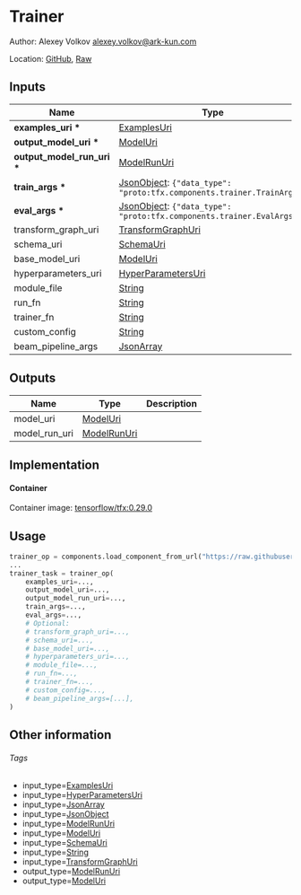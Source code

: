 <!-- BEGIN_GENERATED_CONTENT -->
# Trainer

Author: Alexey Volkov <alexey.volkov@ark-kun.com>

Location: [GitHub](https://github.com/Ark-kun/pipeline_components/blob/master/components/deprecated/tfx/Trainer/with_URI_IO/component.yaml), [Raw](https://raw.githubusercontent.com/Ark-kun/pipeline_components/master/components/deprecated/tfx/Trainer/with_URI_IO/component.yaml)

## Inputs

|Name|Type|Default|Description|
|-|-|-|-|
|**examples_uri** **\***|[ExamplesUri]|||
|**output_model_uri** **\***|[ModelUri]|||
|**output_model_run_uri** **\***|[ModelRunUri]|||
|**train_args** **\***|[JsonObject]: `{"data_type": "proto:tfx.components.trainer.TrainArgs"}`|||
|**eval_args** **\***|[JsonObject]: `{"data_type": "proto:tfx.components.trainer.EvalArgs"}`|||
|transform_graph_uri|[TransformGraphUri]|||
|schema_uri|[SchemaUri]|||
|base_model_uri|[ModelUri]|||
|hyperparameters_uri|[HyperParametersUri]|||
|module_file|[String]|||
|run_fn|[String]|||
|trainer_fn|[String]|||
|custom_config|[String]|||
|beam_pipeline_args|[JsonArray]|||

## Outputs

|Name|Type|Description|
|-|-|-|
|model_uri|[ModelUri]||
|model_run_uri|[ModelRunUri]||

## Implementation

#### Container

Container image: [tensorflow/tfx:0.29.0](https://hub.docker.com/r/tensorflow/tfx)

## Usage

```python
trainer_op = components.load_component_from_url("https://raw.githubusercontent.com/Ark-kun/pipeline_components/master/components/deprecated/tfx/Trainer/with_URI_IO/component.yaml")
...
trainer_task = trainer_op(
    examples_uri=...,
    output_model_uri=...,
    output_model_run_uri=...,
    train_args=...,
    eval_args=...,
    # Optional:
    # transform_graph_uri=...,
    # schema_uri=...,
    # base_model_uri=...,
    # hyperparameters_uri=...,
    # module_file=...,
    # run_fn=...,
    # trainer_fn=...,
    # custom_config=...,
    # beam_pipeline_args=[...],
)
```

## Other information

###### Tags

* input_type=[ExamplesUri]
* input_type=[HyperParametersUri]
* input_type=[JsonArray]
* input_type=[JsonObject]
* input_type=[ModelRunUri]
* input_type=[ModelUri]
* input_type=[SchemaUri]
* input_type=[String]
* input_type=[TransformGraphUri]
* output_type=[ModelRunUri]
* output_type=[ModelUri]

[ExamplesUri]: https://github.com/Ark-kun/pipeline_components/tree/master/types/ExamplesUri
[HyperParametersUri]: https://github.com/Ark-kun/pipeline_components/tree/master/types/HyperParametersUri
[JsonArray]: https://github.com/Ark-kun/pipeline_components/tree/master/types/JsonArray
[JsonObject]: https://github.com/Ark-kun/pipeline_components/tree/master/types/JsonObject
[ModelRunUri]: https://github.com/Ark-kun/pipeline_components/tree/master/types/ModelRunUri
[ModelUri]: https://github.com/Ark-kun/pipeline_components/tree/master/types/ModelUri
[SchemaUri]: https://github.com/Ark-kun/pipeline_components/tree/master/types/SchemaUri
[String]: https://github.com/Ark-kun/pipeline_components/tree/master/types/String
[TransformGraphUri]: https://github.com/Ark-kun/pipeline_components/tree/master/types/TransformGraphUri
<!-- END_GENERATED_CONTENT -->
